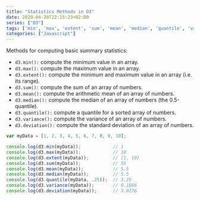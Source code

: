 ```yaml
---
title: "Statistics Methods in D3"
date: 2020-04-20T22:15:23+02:00
series: ["D3"]
tags: ['min', 'max', 'extent', 'sum', 'mean', 'median', 'quantile', 'variance', 'deviation']
categories: ["Javascript"]
---
```


<script src="https://d3js.org/d3.v4.min.js"></script>

Methods for computing basic summary statistics:

- `d3.min():` compute the minimum value in an array.
- `d3.max():` compute the maximum value in an array.
- `d3.extent():` compute the minimum and maximum value in an array (i.e. its range).
- `d3.sum():` compute the sum of an array of numbers.
- `d3.mean():` compute the arithmetic mean of an array of numbers.
- `d3.median():` compute the median of an array of numbers (the 0.5-quantile).
- `d3.quantile():` compute a quantile for a sorted array of numbers.
- `d3.variance():` compute the variance of an array of numbers.
- `d3.deviation():` compute the standard deviation of an array of numbers.

```js
var myData = [1, 2, 3, 4, 5, 6, 7, 8, 9, 10];

console.log(d3.min(myData));			// 1
console.log(d3.max(myData));			// 10
console.log(d3.extent(myData));			// [1, 10]
console.log(d3.sum(myData));			// 55
console.log(d3.mean(myData));			// 5.5
console.log(d3.median(myData));			// 5.5
console.log(d3.quantile(myData, .25));	// 3.25 
console.log(d3.variance(myData));		// 9.1666
console.log(d3.deviation(myData));		// 3.0276
``` 

<script>
var myData = [1, 2, 3, 4, 5, 6, 7, 8, 9, 10];

console.log(d3.min(myData));
console.log(d3.max(myData));
console.log(d3.extent(myData));
console.log(d3.sum(myData));
console.log(d3.mean(myData));
console.log(d3.median(myData));
console.log(d3.quantile(myData, .5));
console.log(d3.variance(myData));
console.log(d3.deviation(myData));
</script>
